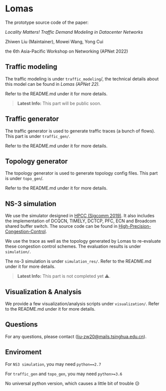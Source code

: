 # Lomas

The prototype source code of the paper:

*Locality Matters! Traffic Demand Modeling in Datacenter Networks*

Zhiwen Liu (Maintainer), Mowei Wang, Yong Cui

the 6th Asia-Pacific Workshop on Networking (APNet 2022)

## Traffic modeling

The traffic modeling is under `traffic_modeling`/, the technical details about this model can be found in *Lomas (APNet 22).*

Refer to the README.md under it for more details.

> __Latest Info:__ This part will be public soon.

## Traffic generator

The traffic generator is used to generate traffic traces (a bunch of flows). This part is under `traffic_gen/`.

Refer to the README.md under it for more details.

## Topology generator

The topology generator is used to generate topology config files. This part is under `topo_gen`/.

Refer to the README.md under it for more details.

## NS-3 simulation

We use the simulator designed in [HPCC (Sigcomm 2019)](https://rmiao.github.io/publications/hpcc-li.pdf). It also includes the implementation of DCQCN, TIMELY, DCTCP, PFC, ECN and Broadcom shared buffer switch. The source code can be found in [High-Precision-Congestion-Control]().

We use the trace as well as the topology generated by Lomas to re-evaluate these congestion control schemes. The evaluation results is under `simulation/`.

The ns-3 simulation is under `simulation_res/`. Refer to the README.md under it for more details.

> __Latest Info:__ This part is not completed yet ⚠️.

## Visualization & Analysis

We provide a few visualization/analysis scripts under `visualization/`. Refer to the README.md under it for more details.

## Questions

For any questions, please contact  (liu-zw20@mails.tsinghua.edu.cn).

## Enviroment

For `NS3 simulation`, you may need `python==2.7`

For `traffic_gen` and `topo_gen`, you may need `python>=3.6`

No universal python version, which causes a little bit of trouble 😥
